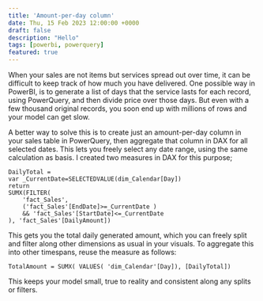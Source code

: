 ```yaml
---
title: 'Amount-per-day column'
date: Thu, 15 Feb 2023 12:00:00 +0000
draft: false
description: "Hello"
tags: [powerbi, powerquery]
featured: true
---
```


When your sales are not items but services spread out over time, it can be difficult to keep track of how much you have delivered. One possible way in PowerBI, is to generate a list of days that the service lasts for each record, using PowerQuery, and then divide price over those days. But even with a few thousand original records, you soon end up with millions of rows and your model can get slow.

A better way to solve this is to create just an amount-per-day column in your sales table in PowerQuery, then aggregate that column in DAX for all selected dates. This lets you freely select any date range, using the same calculation as basis. I created two measures in DAX for this purpose;

```powerquery
DailyTotal =
var _CurrentDate=SELECTEDVALUE(dim_Calendar[Day])
return
SUMX(FILTER(
    'fact_Sales',
    ('fact_Sales'[EndDate]>=_CurrentDate )
    && 'fact_Sales'[StartDate]<=_CurrentDate
), 'fact_Sales'[DailyAmount])
```
This gets you the total daily generated amount, which you can freely split and filter along other dimensions as usual in your visuals. To aggregate this into other timespans, reuse the measure as follows:

```powerquery
TotalAmount = SUMX( VALUES( 'dim_Calendar'[Day]), [DailyTotal])
```

This keeps your model small, true to reality and consistent along any splits or filters.
